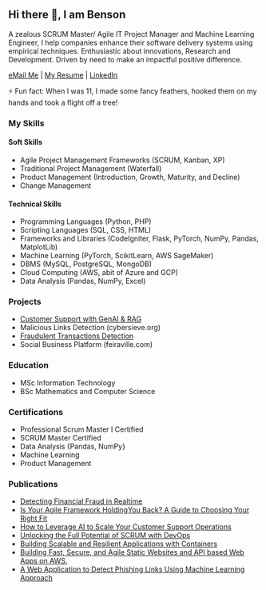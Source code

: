 ## Hi there 👋, I am Benson

A zealous SCRUM Master/ Agile IT Project Manager and Machine Learning Engineer, I help companies enhance their software delivery systems using empirical techniques. Enthusiastic about innovations, Research and Development. Driven by need to make an impactful positive difference.

<a href= "mailto: bensonspage@gmail.com">eMail Me</a> | [My Resume](https://drive.google.com/file/d/1FLAf_-sA6ei2zygQQG2Jgmd5X1wQPN2E/view?usp=drive_link) | [LinkedIn](https://www.linkedin.com/in/benson-kimani-infotech/)

⚡ Fun fact: When I was 11, I made some fancy feathers, hooked them on my hands and took a flight off a tree!

### My Skills
      
#### Soft Skills
  * Agile Project Management Frameworks (SCRUM, Kanban, XP)
  * Traditional Project Management (Waterfall)
  * Product Management (Introduction, Growth, Maturity, and Decline)
  * Change Management

#### Technical Skills
  * Programming Languages (Python, PHP)
  * Scripting Languages (SQL, CSS, HTML)
  * Frameworks and Libraries (CodeIgniter, Flask, PyTorch, NumPy, Pandas, MatplotLib)
  * Machine Learning (PyTorch, ScikitLearn, AWS SageMaker)
  * DBMS (MySQL, PostgreSQL, MongoDB)
  * Cloud Computing (AWS, abit of Azure and GCP)
  * Data Analysis (Pandas, NumPy, Excel)
    
### Projects
* [Customer Support with GenAI & RAG](https://github.com/BensonsPage/genai-llm-with-rag-for-customer-support)
* Malicious Links Detection (cybersieve.org)
* [Fraudulent Transactions Detection](https://github.com/BensonsPage/fraudulent-transactions-detection-with-machinelearning)
* Social Business Platform (feiraville.com)

### Education
* MSc Information Technology
* BSc Mathematics and Computer Science

### Certifications
* Professional Scrum Master I Certified
* SCRUM Master Certified
* Data Analysis {Pandas, NumPy}
* Machine Learning
* Product Management

### Publications
* [Detecting Financial Fraud in Realtime](https://bensonspage.medium.com/detecting-financial-fraud-in-realtime-c203cfab0f0e)
* [Is Your Agile Framework HoldingYou Back? A Guide to Choosing Your Right Fit](https://medium.com/@bensonspage/is-your-agile-framework-holdingyou-back-a-guide-to-choosing-your-right-fit-24eb0e83a2b8)
* [How to Leverage AI to Scale Your Customer Support Operations](https://bensonspage.medium.com/how-to-leverage-ai-to-scale-your-customer-support-operations-30243b3789a0)
* [Unlocking the Full Potential of SCRUM with DevOps](https://www.linkedin.com/pulse/unlocking-full-potential-scrum-devops-benson-kimani-tirkf/?trackingId=I5vFljivTJahOrE8sG1uSw%3D%3D)
* [Building Scalable and Resilient Applications with Containers](https://www.linkedin.com/pulse/building-scalable-resilient-applications-containers-benson-kimani-ia29f/?trackingId=OI%2FjCu4YQPCdOfuL9C%2BQNw%3D%3D)
* [Building Fast, Secure, and Agile Static Websites and API based Web Apps on AWS.](https://medium.com/@bensonspage/building-fast-secure-and-agile-static-websites-and-api-based-web-apps-on-aws-bb33a88985c5)
* [A Web Application to Detect Phishing Links Using Machine Learning Approach](https://papers.ssrn.com/sol3/papers.cfm?abstract_id=4578347)


<!--
**BensonsPage/bensonspage** is a ✨ _special_ ✨ repository because its `README.md` (this file) appears on your GitHub profile.

Here are some ideas to get you started:

- 🔭 I’m currently working on ...
- 🌱 I’m currently learning ...
- 👯 I’m looking to collaborate on ...
- 🤔 I’m looking for help with ...
- 💬 Ask me about ...
- 📫 How to reach me: ...
- 😄 Pronouns: ...
- ⚡ Fun fact: ...
-->
